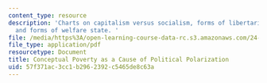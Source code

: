 ```yaml
---
content_type: resource
description: 'Charts on capitalism versus socialism, forms of libertarian capitalism,
  and forms of welfare state. '
file: /media/https%3A/open-learning-course-data-rc.s3.amazonaws.com/24-201-topics-in-the-history-of-philosophy-justice-political-economy-spring-2016/57f371ac3cc1b2962392c5465de8c63a_MIT24_201S16_Conceptual.pdf
file_type: application/pdf
resourcetype: Document
title: Conceptual Poverty as a Cause of Political Polarization
uid: 57f371ac-3cc1-b296-2392-c5465de8c63a
---
```

